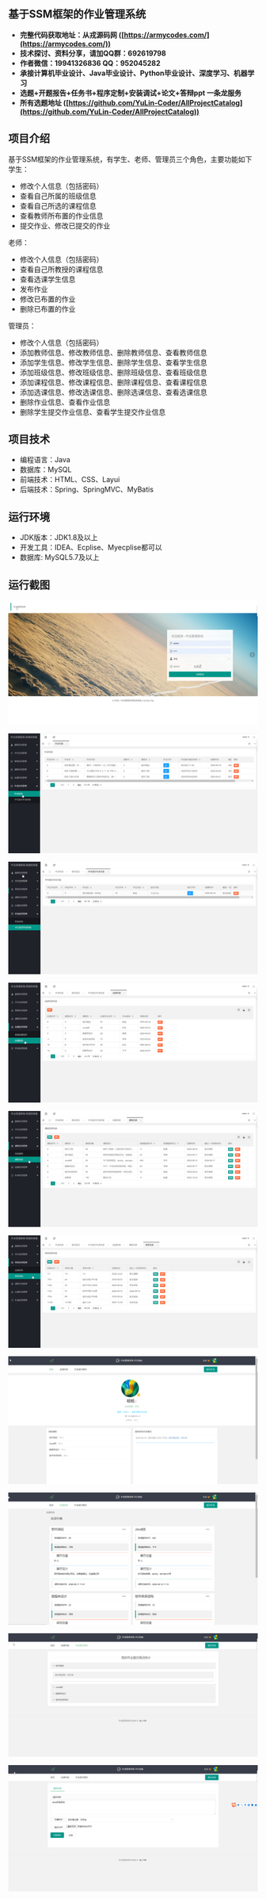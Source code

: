 ## 基于SSM框架的作业管理系统

- <b>完整代码获取地址：从戎源码网 ([https://armycodes.com/](https://armycodes.com/))</b>
- <b>技术探讨、资料分享，请加QQ群：692619798</b> 
- <b>作者微信：19941326836  QQ：952045282</b> 
- <b>承接计算机毕业设计、Java毕业设计、Python毕业设计、深度学习、机器学习</b>
- <b>选题+开题报告+任务书+程序定制+安装调试+论文+答辩ppt 一条龙服务</b>
- <b>所有选题地址 ([https://github.com/YuLin-Coder/AllProjectCatalog](https://github.com/YuLin-Coder/AllProjectCatalog)) </b>

## 项目介绍
基于SSM框架的作业管理系统，有学生、老师、管理员三个角色，主要功能如下
学生：
- 修改个人信息（包括密码）
- 查看自己所属的班级信息
- 查看自己所选的课程信息
- 查看教师所布置的作业信息
- 提交作业、修改已提交的作业

老师：
- 修改个人信息（包括密码）
- 查看自己所教授的课程信息
- 查看选课学生信息
- 发布作业
- 修改已布置的作业
- 删除已布置的作业

管理员：
- 修改个人信息（包括密码）
- 添加教师信息、修改教师信息、删除教师信息、查看教师信息
- 添加学生信息、修改学生信息、删除学生信息、查看学生信息
- 添加班级信息、修改班级信息、删除班级信息、查看班级信息
- 添加课程信息、修改课程信息、删除课程信息、查看课程信息
- 添加选课信息、修改选课信息、删除选课信息、查看选课信息
- 删除作业信息、查看作业信息
- 删除学生提交作业信息、查看学生提交作业信息

## 项目技术
- 编程语言：Java
- 数据库：MySQL
- 前端技术：HTML、CSS、Layui
- 后端技术：Spring、SpringMVC、MyBatis

## 运行环境
- JDK版本：JDK1.8及以上
- 开发工具：IDEA、Ecplise、Myecplise都可以
- 数据库: MySQL5.7及以上

## 运行截图
![](screenshot/1.png)

![](screenshot/2.png)

![](screenshot/3.png)

![](screenshot/4.png)

![](screenshot/5.png)

![](screenshot/6.png)

![](screenshot/7.png)

![](screenshot/8.png)

![](screenshot/9.png)

![](screenshot/10.png)
